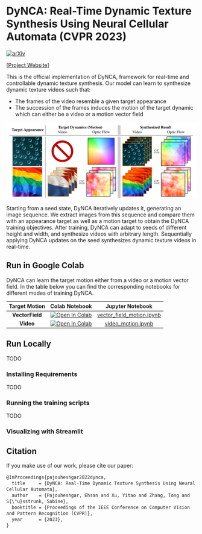 # DyNCA: Real-Time Dynamic Texture Synthesis Using Neural Cellular Automata (CVPR 2023)

[![arXiv](https://img.shields.io/badge/arXiv-2108.00946-b31b1b.svg)](https://arxiv.org/abs/2211.11417)

[[Project Website](https://dynca.github.io/)]

This is the official implementation of DyNCA, framework for real-time and controllable dynamic texture synthesis. Our
model can learn to synthesize dynamic texture videos such that:

* The frames of the video resemble a given target appearance
* The succession of the frames induces the motion of the target dynamic which can either be a video or a motion vector
  field

![](data/repo_images/teaser.png)

Starting from a seed state, DyNCA iteratively updates it, generating an image sequence. We extract images from this
sequence and compare them with an appearance target as well as a motion target to obtain the DyNCA training objectives.
After training, DyNCA can adapt to seeds of different height and width, and synthesize videos with arbitrary length.
Sequentially applying DyNCA updates on the seed synthesizes dynamic texture videos in real-time.

## Run in Google Colab

DyNCA can learn the target motion either from a video or a motion vector field. In the table below you can find the
corresponding notebooks for different modes of training DyNCA.

| **Target Motion** | **Colab Notebook** | **Jupyter Notebook** |
|:-----------------:|:------------------:|:--------------------:|
| **VectorField** | [![Open In Colab](https://colab.research.google.com/assets/colab-badge.svg)](https://colab.research.google.com/github/IVRL/DyNCA/blob/main/notebooks/run_vector_field_motion_colab.ipynb) | [vector_field_motion.ipynb](notebooks/vector_field_motion.ipynb) |
|  **Video** | [![Open In Colab](https://colab.research.google.com/assets/colab-badge.svg)](https://colab.research.google.com/github/IVRL/DyNCA/blob/main/notebooks/run_video_motion_colab.ipynb)                   |           [video_motion.ipynb](notebooks/video_motion.ipynb)            |


## Run Locally

TODO

### Installing Requirements

TODO

### Running the training scripts

TODO

### Visualizing with Streamlit

## Citation

If you make use of our work, please cite our paper:

```
@InProceedings{pajouheshgar2022dynca,
  title     = {DyNCA: Real-Time Dynamic Texture Synthesis Using Neural Cellular Automata},
  author    = {Pajouheshgar, Ehsan and Xu, Yitao and Zhang, Tong and S{\"u}sstrunk, Sabine},
  booktitle = {Proceedings of the IEEE Conference on Computer Vision and Pattern Recognition (CVPR)},
  year      = {2023},
}
```
